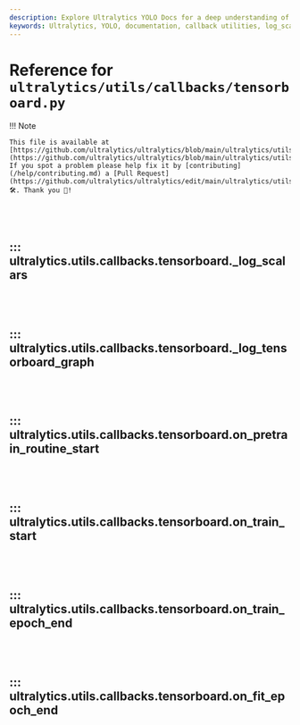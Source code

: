 ```yaml
---
description: Explore Ultralytics YOLO Docs for a deep understanding of log_scalars, on_batch_end & other callback utilities embedded in the tensorboard module.
keywords: Ultralytics, YOLO, documentation, callback utilities, log_scalars, on_batch_end, tensorboard
---
```


# Reference for `ultralytics/utils/callbacks/tensorboard.py`

!!! Note

    This file is available at [https://github.com/ultralytics/ultralytics/blob/main/ultralytics/utils/callbacks/tensorboard.py](https://github.com/ultralytics/ultralytics/blob/main/ultralytics/utils/callbacks/tensorboard.py). If you spot a problem please help fix it by [contributing](/help/contributing.md) a [Pull Request](https://github.com/ultralytics/ultralytics/edit/main/ultralytics/utils/callbacks/tensorboard.py) 🛠️. Thank you 🙏!

<br><br>

## ::: ultralytics.utils.callbacks.tensorboard._log_scalars

<br><br>

## ::: ultralytics.utils.callbacks.tensorboard._log_tensorboard_graph

<br><br>

## ::: ultralytics.utils.callbacks.tensorboard.on_pretrain_routine_start

<br><br>

## ::: ultralytics.utils.callbacks.tensorboard.on_train_start

<br><br>

## ::: ultralytics.utils.callbacks.tensorboard.on_train_epoch_end

<br><br>

## ::: ultralytics.utils.callbacks.tensorboard.on_fit_epoch_end

<br><br>
